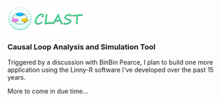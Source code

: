 <img src="https://github.com/pwgbots/clast/blob/main/images/logo.png"
     height="55px" alt="CLAST">

### Causal Loop Analysis and Simulation Tool

Triggered by a discussion with BinBin Pearce, I plan to build one more
application using the Linny-R software I've developed over the past 15
years.

More to come in due time...